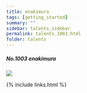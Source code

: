 ```yaml
---
title: enakimura 
tags: [getting_started]
summary: ""
sidebar: talents_sidebar
permalink: talents_1003.html
folder: talents
---
```



##### No.1003 enakimura  

![](https://yt3.ggpht.com/ytc/AKedOLSlES_bjVYijZSp1weZhybkjYQDBn4Ub05p8zusUw=s176-c-k-c0x00ffffff-no-rj)







{% include links.html %}
